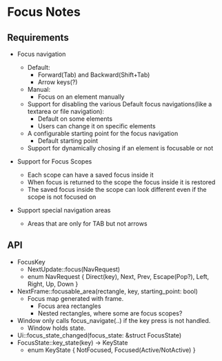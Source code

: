 # Focus Notes

## Requirements

* Focus navigation
  * Default:
    * Forward(Tab) and Backward(Shift+Tab)
    * Arrow keys(?)
  * Manual:
    * Focus on an element manually  
  * Support for disabling the various Default focus navigations(like a textarea or file navigation):
    * Default on some elements
    * Users can change it on specific elements
  * A configurable starting point for the focus navigation
    * Default starting point
  * Support for dynamically chosing if an element is focusable or not

* Support for Focus Scopes
  * Each scope can have a saved focus inside it
  * When focus is returned to the scope the focus inside it is restored
  * The saved focus inside the scope can look different even if the scope is not focused on

* Support special navigation areas
  * Areas that are only for TAB but not arrows

## API

* FocusKey
  * NextUpdate::focus(NavRequest)
  * enum NavRequest { Direct(key), Next, Prev, Escape(Pop?), Left, Right, Up, Down }
* NextFrame::focusable_area(rectangle, key, starting_point: bool)
  * Focus map generated with frame.
    * Focus area rectangles
    * Nested rectangles, where some are focus scopes?
* Window only calls focus_navigate(..) if the key press is not handled.
  * Window holds state.
* Ui::focus_state_changed(focus_state: &struct FocusState)
* FocusState::key_state(key) -> KeyState
  * enum KeyState { NotFocused, Focused(Active/NotActive) }
